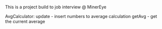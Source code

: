 This is a project build to job interview @ MinerEye

AvgCalculator:
	update - insert numbers to average calculation
	getAvg - get the current average